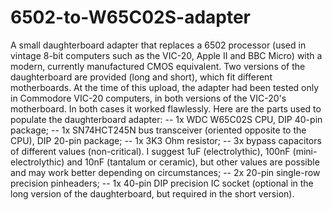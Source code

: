 # 6502-to-W65C02S-adapter
A small daughterboard adapter that replaces a 6502 processor (used in vintage 8-bit computers such as the VIC-20, Apple II and BBC Micro) with a modern, currently manufactured CMOS equivalent. Two versions of the daughterboard are provided (long and short), which fit different motherboards. At the time of this upload, the adapter had been tested only in Commodore VIC-20 computers, in both versions of the VIC-20's motherboard. In both cases it worked flawlessly.
Here are the parts used to populate the daughterboard adapter:
-- 1x WDC W65C02S CPU, DIP 40-pin package;
-- 1x SN74HCT245N bus transceiver (oriented opposite to the CPU), DIP 20-pin package;
-- 1x 3K3 Ohm resistor;
-- 3x bypass capacitors of different values (non-critical). I suggest 1uF (electrolythic), 100nF (mini-electrolythic) and 10nF (tantalum or ceramic), but other values are possible and may work better depending on circumstances;
-- 2x 20-pin single-row precision pinheaders;
-- 1x 40-pin DIP precision IC socket (optional in the long version of the daughterboard, but required in the short version).

